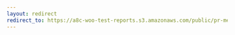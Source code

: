 ```yaml
---
layout: redirect
redirect_to: https://a8c-woo-test-reports.s3.amazonaws.com/public/pr-merge/39963/api/index.html
---
```


